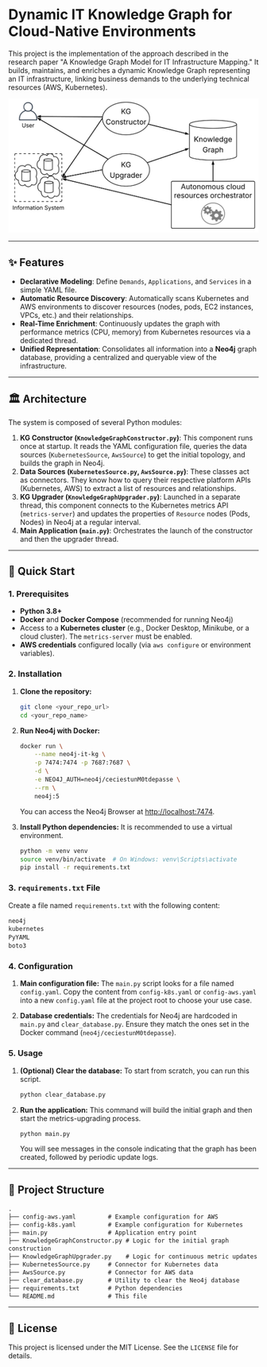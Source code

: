 # Dynamic IT Knowledge Graph for Cloud-Native Environments

This project is the implementation of the approach described in the research paper "A Knowledge Graph Model for IT Infrastructure Mapping." It builds, maintains, and enriches a dynamic Knowledge Graph representing an IT infrastructure, linking business demands to the underlying technical resources (AWS, Kubernetes).

![Architecture Overview](images/ApproachOverview.png)

---

## ✨ Features

* **Declarative Modeling**: Define `Demands`, `Applications`, and `Services` in a simple YAML file.
* **Automatic Resource Discovery**: Automatically scans Kubernetes and AWS environments to discover resources (nodes, pods, EC2 instances, VPCs, etc.) and their relationships.
* **Real-Time Enrichment**: Continuously updates the graph with performance metrics (CPU, memory) from Kubernetes resources via a dedicated thread.
* **Unified Representation**: Consolidates all information into a **Neo4j** graph database, providing a centralized and queryable view of the infrastructure.

---

## 🏛️ Architecture

The system is composed of several Python modules:

1.  **KG Constructor (`KnowledgeGraphConstructor.py`)**: This component runs once at startup. It reads the YAML configuration file, queries the data sources (`KubernetesSource`, `AwsSource`) to get the initial topology, and builds the graph in Neo4j.
2.  **Data Sources (`KubernetesSource.py`, `AwsSource.py`)**: These classes act as connectors. They know how to query their respective platform APIs (Kubernetes, AWS) to extract a list of resources and relationships.
3.  **KG Upgrader (`KnowledgeGraphUpgrader.py`)**: Launched in a separate thread, this component connects to the Kubernetes metrics API (`metrics-server`) and updates the properties of `Resource` nodes (Pods, Nodes) in Neo4j at a regular interval.
4.  **Main Application (`main.py`)**: Orchestrates the launch of the constructor and then the upgrader thread.

---

## 🚀 Quick Start

### 1. Prerequisites

* **Python 3.8+**
* **Docker** and **Docker Compose** (recommended for running Neo4j)
* Access to a **Kubernetes cluster** (e.g., Docker Desktop, Minikube, or a cloud cluster). The `metrics-server` must be enabled.
* **AWS credentials** configured locally (via `aws configure` or environment variables).

### 2. Installation

1.  **Clone the repository:**
    ```bash
    git clone <your_repo_url>
    cd <your_repo_name>
    ```

2.  **Run Neo4j with Docker:**
    ```bash
    docker run \
        --name neo4j-it-kg \
        -p 7474:7474 -p 7687:7687 \
        -d \
        -e NEO4J_AUTH=neo4j/ceciestunM0tdepasse \
        --rm \
        neo4j:5
    ```
    You can access the Neo4j Browser at [http://localhost:7474](http://localhost:7474).

3.  **Install Python dependencies:**
    It is recommended to use a virtual environment.
    ```bash
    python -m venv venv
    source venv/bin/activate  # On Windows: venv\Scripts\activate
    pip install -r requirements.txt
    ```

### 3. `requirements.txt` File

Create a file named `requirements.txt` with the following content:
```txt
neo4j
kubernetes
PyYAML
boto3
```

### 4. Configuration

1.  **Main configuration file:**
    The `main.py` script looks for a file named `config.yaml`. Copy the content from `config-k8s.yaml` or `config-aws.yaml` into a new `config.yaml` file at the project root to choose your use case.

2.  **Database credentials:**
    The credentials for Neo4j are hardcoded in `main.py` and `clear_database.py`. Ensure they match the ones set in the Docker command (`neo4j/ceciestunM0tdepasse`).

### 5. Usage

1.  **(Optional) Clear the database:**
    To start from scratch, you can run this script.
    ```bash
    python clear_database.py
    ```

2.  **Run the application:**
    This command will build the initial graph and then start the metrics-upgrading process.
    ```bash
    python main.py
    ```
    You will see messages in the console indicating that the graph has been created, followed by periodic update logs.

---

## 📂 Project Structure

```
.
├── config-aws.yaml         # Example configuration for AWS
├── config-k8s.yaml         # Example configuration for Kubernetes
├── main.py                 # Application entry point
├── KnowledgeGraphConstructor.py # Logic for the initial graph construction
├── KnowledgeGraphUpgrader.py    # Logic for continuous metric updates
├── KubernetesSource.py     # Connector for Kubernetes data
├── AwsSource.py            # Connector for AWS data
├── clear_database.py       # Utility to clear the Neo4j database
├── requirements.txt        # Python dependencies
└── README.md               # This file
```

---

## 📜 License

This project is licensed under the MIT License. See the `LICENSE` file for details.
